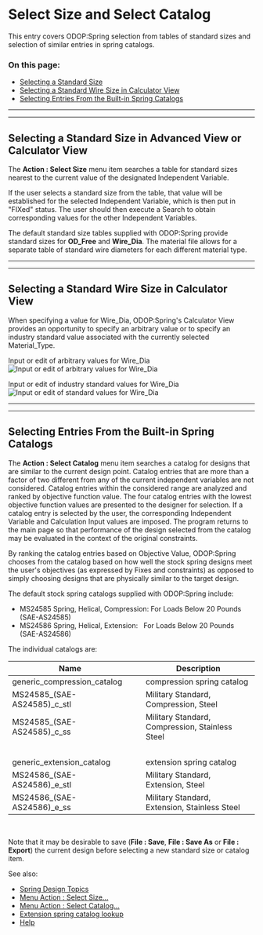 # Select Size and Select Catalog

This entry covers ODOP:Spring selection from tables of standard sizes and 
selection of similar entries in spring catalogs. 

### On this page:   
 - [Selecting a Standard Size](selectSizeCatalog.html#stdSize)  
 - [Selecting a Standard Wire Size in Calculator View](selectSizeCatalog.html#calcView)  
 - [Selecting Entries From the Built-in Spring Catalogs](selectSizeCatalog.html#catalogs)  
 
___

<a id="stdSize"></a>  
___

## Selecting a Standard Size in Advanced View or Calculator View

 The **Action : Select Size** menu item searches a table for standard sizes nearest
 to the current value of the designated Independent Variable.

 If the user selects a standard size from the table, that value will be
 established for the selected Independent Variable, which is then put in
 "FIXed" status.  The user should then execute a Search to obtain
 corresponding values for the other Independent Variables.
 
 The default standard size tables supplied with ODOP:Spring provide standard
 sizes for **OD\_Free** and **Wire\_Dia**. 
 The material file allows for a separate table of standard wire diameters 
 for each different material type. 

___

<a id="calcView"></a>  
___

## Selecting a Standard Wire Size in Calculator View 

When specifying a value for Wire_Dia, ODOP:Spring's Calculator View provides 
an opportunity to specify an arbitrary value or to 
specify an industry standard value associated with the currently selected Material_Type. 

Input or edit of arbitrary values for Wire_Dia 
![Input or edit of arbitrary values for Wire_Dia](/docs/Help/img/ValInpWire_Dia_non-stdNoted.png "Wire_Dia arbitrary value input dialog box")   

Input or edit of industry standard values for Wire_Dia 
![Input or edit of standard values for Wire_Dia](/docs/Help/img/ValInpWire_Dia_stdNoted.png "Wire_Dia standard value input dialog box")   

___

<a id="catalogs"></a>  
___

## Selecting Entries From the Built-in Spring Catalogs

 The **Action : Select Catalog** menu item searches a catalog for 
 designs that are similar to the current design point. 
 Catalog entries that are more than a factor of two different from any 
 of the current independent variables are not considered. 
 Catalog entries within the considered range are analyzed and ranked by objective function value. 
 The four catalog entries with the lowest objective function values are presented to
 the designer for selection. 
 If a catalog entry is selected by the user, 
 the corresponding Independent Variable and Calculation Input values are imposed.
 The program returns to the main page so that performance of the design selected
 from the catalog may be evaluated in the context of the original constraints.

By ranking the catalog entries based on Objective Value, 
ODOP:Spring chooses from the catalog based on how well the stock spring designs 
meet the user's objectives (as expressed by Fixes and constraints) 
as opposed to simply choosing designs that are physically similar to the target design. 

 The default stock spring catalogs supplied with ODOP:Spring include:   
*  MS24585 Spring, Helical, Compression:  For Loads Below 20 Pounds &nbsp; (SAE-AS24585)   
*  MS24586 Spring, Helical, Extension: &nbsp; For Loads Below 20 Pounds &nbsp; (SAE-AS24586)   

The individual catalogs are:   
 
 Name | &nbsp; | Description
--- | --- | ---
generic\_compression\_catalog  | &nbsp; | compression spring catalog 
MS24585\_(SAE-AS24585)\_c\_stl | &nbsp; | Military Standard, Compression, Steel 
MS24585\_(SAE-AS24585)\_c\_ss  | &nbsp; | Military Standard, Compression, Stainless Steel 
&nbsp;                         | &nbsp; | &nbsp; 
generic\_extension\_catalog    | &nbsp; | extension spring catalog 
MS24586\_(SAE-AS24586)\_e\_stl | &nbsp; | Military Standard, Extension, Steel 
MS24586\_(SAE-AS24586)\_e\_ss  | &nbsp; | Military Standard, Extension, Stainless Steel 
 
&nbsp;

 Note that it may be desirable to save (**File : Save**, **File : Save As** or **File : Export**) 
 the current  design before selecting a new standard size or catalog item. 
 
 See also: 
 
 * [Spring Design Topics](/docs/Help/SpringDesign/index.html)   
 * [Menu Action : Select Size...](/docs/Help/menus.html#ActionSelectSize)   
 * [Menu Action : Select Catalog...](/docs/Help/menus.html#ActionSelectCatalog)   
 * [Extension spring catalog lookup](/docs/Help/htt.html#e_springCatLookup)   
 * [Help](/docs/Help/index.html)   

 